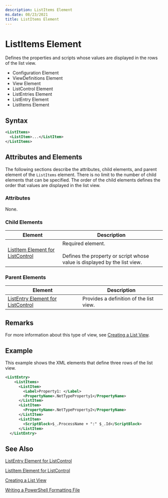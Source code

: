 ```yaml
---
description: ListItems Element
ms.date: 08/23/2021
title: ListItems Element
---
```

# ListItems Element

Defines the properties and scripts whose values are displayed in the rows of the list view.

- Configuration Element
- ViewDefinitions Element
- View Element
- ListControl Element
- ListEntries Element
- ListEntry Element
- ListItems Element

## Syntax

```xml
<ListItems>
  <ListItem>...</ListItem>
</ListItems>
```

## Attributes and Elements

The following sections describe the attributes, child elements, and parent element of the
`ListItems` element. There is no limit to the number of child elements that can be specified. The
order of the child elements defines the order that values are displayed in the list view.

### Attributes

None.

### Child Elements

|Element|Description|
|-------------|-----------------|
|[ListItem Element for ListControl](./listitem-element-for-listitems-for-listcontrol-format.md)|Required element.<br /><br /> Defines the property or script whose value is displayed by the list view.|

### Parent Elements

|Element|Description|
|-------------|-----------------|
|[ListEntry Element for ListControl](./listentry-element-for-listcontrol-format.md)|Provides a definition of the list view.|

## Remarks

For more information about this type of view, see [Creating a List View](./creating-a-list-view.md).

## Example

This example shows the XML elements that define three rows of the list view.

```xml
<ListEntry>
    <ListItems>
      <ListItem>
        <Label>Property1: </Label>
        <PropertyName>.NetTypeProperty1</PropertyName>
      </ListItem>
      <ListItem>
        <PropertyName>.NetTypeProperty2</PropertyName>
      </ListItem>
      <ListItem>
        <ScriptBlock>$_.ProcessName + ":" $_.Id</ScriptBlock>
      </ListItem>
  </ListEntry>
```

## See Also

[ListEntry Element for ListControl](./listentry-element-for-listcontrol-format.md)

[ListItem Element for ListControl](./listitem-element-for-listitems-for-listcontrol-format.md)

[Creating a List View](./creating-a-list-view.md)

[Writing a PowerShell Formatting File](./writing-a-powershell-formatting-file.md)
